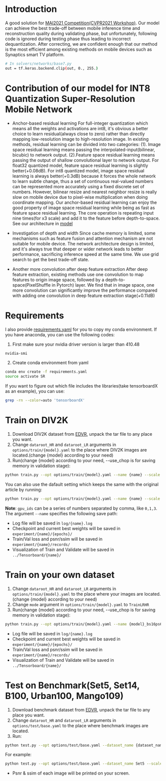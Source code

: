 # Introduction
A good solution for [MAI2021 Competition(CVPR2021 Workshop)](https://competitions.codalab.org/competitions/28119). Our model can achieve the best trade-off between mobile inference time and reconstruction quality during validating phase, but unfortunately, following code is ignored during testing phase thus leading to incorrect dequantization. After correcting, we are confident enough that our method is the most efficient among existing methods on mobile devices such as Synaptics smart TV platform.
```bash
# In solvers/networks/base7.py
out = tf.keras.backend.clip(out, 0., 255.)
```

# Contribution of our model for INT8 Quantization Super-Resolution Mobile Network
* Anchor-based residual learning
For full-integer quantization which means all the weights and activations are int8, it's obvious a better choice to learn residual(always close to zero) rather than directly mapping low-resolution image to high-resolution image. In existing methods, residual learning can be divided into two categories: (1). Image space residual learning means passing the interpolated-input(bilinear, bicubic) to network output. (2).Feature space residual learning means passing the output of shallow convolutional layer to network output. For float32 quantized model, feature space residual learning is slightly better(+0.08dB). For int8 quantized model, image space residual learning is always better(+0.3dB) because it forces the whole network to learn subtle change, thus a set of continuous real-valued numbers can be represented more accurately using a fixed discrete set of numbers. However, bilinear resize and nearest neighbor resize is really slow on mobile device due to pixel-wise multiplication when doing coordinate mapping. Our anchor-based residual learning can enjoy the good property of image space residual learning while being as fast as feature space residual learning. The core operation is repeating input nine times(for x3 scale) and add it to the feature before depth-to-space. See our architecture in [model](https://github.com/NJU-Jet/SR_Mobile_Quantization/blob/master/solvers/networks/base7.py)

* Investigation of depth and width
Since cache memory is limited, some mechanisms such as feature fusion and attention mechanism are not suitable for mobile device. The network architecture design is limited, and it's always true that deeper or wider network leads to better performance, sacrificing inference speed at the same time. We use grid search to get the best trade-off state.

* Another more convolution after deep feature extraction
After deep feature extraction, existing methods use one convolution to map features to origin image space, followed by a depth-to-space(PixelShuffle in Pytorch) layer. We find that in image space, one more convolution can significantly improve the performance compared with adding one convolution in deep feature extraction stage(+0.11dB)

# Requirements
I also provide [requirements.yaml](https://github.com/NJU-Jet/SR\_Framework/blob/master/sr\_framework/requirements.yaml) for you to copy my conda environment. If you have anaconda, you can use the following codes:
1. First make sure your nvidia driver version is larger than 410.48
```bash
nvidia-smi
```
2. Create conda environment from yaml
```bash
conda env create -f requirements.yaml
source activate SR
```
If you want to figure out which file includes the libraries(take tensorboardX as an example), you can use:
```bash
grep -rn --color=auto 'tensorboardX'
```

# Train on DIV2K
1. Download DIV2K dataset from [EDVR](https://github.com/xinntao/EDVR/blob/master/docs/DatasetPreparation.md#REDS), unpack the tar file to any place you want.
2. Change ```dataroot_HR``` and ```dataroot_LR``` arguments in ```options/train/{model}.yaml``` to the place where DIV2K images are located.(change {model} according to your need)
3. Run(change {model} according to your need, --use_chop is for saving memory in validation stage):
```bash
python train.py --opt options/train/{model}.yaml --name {name} --scale 2 --lr 2e-4 --bs 16 --ps 64 --gpu_ids 0 --use_chop
```
You can also use the dafault setting which keeps the same with the original article by running:
```bash
python train.py --opt options/train/{model}.yaml --name {name} --scale {scale} --gpu_ids {ids}
```
**Note**: ```gpu_ids``` can be a series of numbers separated by comma, like ```0,1,3```.
The argument ```--name``` specifies the following save path:
* Log file will be saved in ```log/{name}.log```
* Checkpoint and current best weights will be saved in ```experiment/{name}/{epochs}/```
* Train/Val loss and psnr/ssim will be saved in ```experiment/{name}/records/```
* Visualization of Train and Validate will be saved in ```../Tensorboard/{name}/```


# Train on your own dataset
1. Change ```dataroot_HR``` and ```dataroot_LR``` arguments in ```options/train/{model}.yaml``` to the place where your images are located.(change {model} according to your need)
2. Change ```mode``` argument in ```options/train/{model}.yaml``` to ```TrainLRHR```
3. Run(change {model} according to your need, --use_chop is for saving memory in validation stage):
```bash
python train.py --opt options/train/{model}.yaml --name {model}_bs16ps64lr2e-4_x2 --scale 2 --lr 2e-4 --bs 16 --ps 64 --gpu_ids 0 --use_chop
```
* Log file will be saved in ```log/{name}.log```
* Checkpoint and current best weights will be saved in ```experiment/{name}/{epochs}/```
* Train/Val loss and psnr/ssim will be saved in ```experiment/{name}/records/```
* Visualization of Train and Validate will be saved in ```../Tensorboard/{name}/```

# Test on Benchmark(Set5, Set14, B100, Urban100, Mango109)
1. Download benchmark dataset from [EDVR](https://github.com/xinntao/EDVR/blob/master/docs/DatasetPreparation.md#REDS), unpack the tar file to any place you want.
2. Change ```dataroot_HR``` and ```dataroot_LR``` arguments in ```options/test/base.yaml``` to the place where benchmark images are located.
3. Run:
```bash
python test.py --opt options/test/base.yaml --dataset_name {dataset_name} --scale {scale} --which_model {model} --pretrained {pretrained_path}
```
For example:
```bash
python test.py --opt options/test/base.yaml --dataset_name Set5 --scale 2 --which_model EDSR --pretrained pretrained/EDSR.pth
```
* Psnr & ssim of each image will be printed on your screen.
